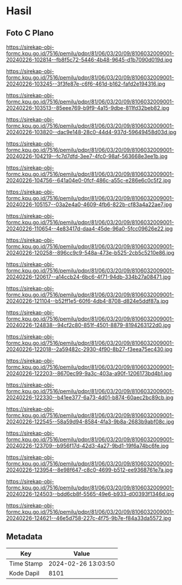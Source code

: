 # Hasil

## Foto C Plano

https://sirekap-obj-formc.kpu.go.id/7516/pemilu/pdpr/81/06/03/20/09/8106032009001-20240226-102814--fb8f5c72-5446-4b48-9645-d1b7090d019d.jpg

https://sirekap-obj-formc.kpu.go.id/7516/pemilu/pdpr/81/06/03/20/09/8106032009001-20240226-103245--3f3fe87e-c6f6-461d-b162-fafd2e194316.jpg

https://sirekap-obj-formc.kpu.go.id/7516/pemilu/pdpr/81/06/03/20/09/8106032009001-20240226-103513--85eee769-b9f9-4a15-9dbe-811fd32beb82.jpg

https://sirekap-obj-formc.kpu.go.id/7516/pemilu/pdpr/81/06/03/20/09/8106032009001-20240226-103820--dac9e148-28c0-44d4-937d-59649458d03d.jpg

https://sirekap-obj-formc.kpu.go.id/7516/pemilu/pdpr/81/06/03/20/09/8106032009001-20240226-104219--fc7d7dfd-3ee7-4fc0-98af-563668e3ee1b.jpg

https://sirekap-obj-formc.kpu.go.id/7516/pemilu/pdpr/81/06/03/20/09/8106032009001-20240226-104756--641a04e0-0fcf-486c-a55c-e286e6c0c5f2.jpg

https://sirekap-obj-formc.kpu.go.id/7516/pemilu/pdpr/81/06/03/20/09/8106032009001-20240226-105157--03a2e4a0-4609-4fb6-822b-cf83a4a22ae7.jpg

https://sirekap-obj-formc.kpu.go.id/7516/pemilu/pdpr/81/06/03/20/09/8106032009001-20240226-110654--4e83417d-daa4-45de-96a0-5fcc09626e22.jpg

https://sirekap-obj-formc.kpu.go.id/7516/pemilu/pdpr/81/06/03/20/09/8106032009001-20240226-120258--896cc9c9-548a-473e-b525-2cb5c5210e86.jpg

https://sirekap-obj-formc.kpu.go.id/7516/pemilu/pdpr/81/06/03/20/09/8106032009001-20240226-120617--a14ccb24-6bc6-4f71-94db-334b27a08471.jpg

https://sirekap-obj-formc.kpu.go.id/7516/pemilu/pdpr/81/06/03/20/09/8106032009001-20240226-121104--b52ff1e5-60f6-4db4-8708-d824e5ddf87a.jpg

https://sirekap-obj-formc.kpu.go.id/7516/pemilu/pdpr/81/06/03/20/09/8106032009001-20240226-124838--94cf2c80-851f-4501-8879-8194263122d0.jpg

https://sirekap-obj-formc.kpu.go.id/7516/pemilu/pdpr/81/06/03/20/09/8106032009001-20240226-122018--2a59482c-2930-4f90-8b27-f3eea75ec430.jpg

https://sirekap-obj-formc.kpu.go.id/7516/pemilu/pdpr/81/06/03/20/09/8106032009001-20240226-122203--8670ec99-9a3c-403a-a90f-1206173bd4b1.jpg

https://sirekap-obj-formc.kpu.go.id/7516/pemilu/pdpr/81/06/03/20/09/8106032009001-20240226-122330--b41ee377-6a73-4d01-b874-60aec2bc89cb.jpg

https://sirekap-obj-formc.kpu.go.id/7516/pemilu/pdpr/81/06/03/20/09/8106032009001-20240226-122545--58a59d94-8584-4fa3-9b8a-2683b9abf08c.jpg

https://sirekap-obj-formc.kpu.go.id/7516/pemilu/pdpr/81/06/03/20/09/8106032009001-20240226-123709--b956f17d-42d3-4a27-9bd1-19f6a74bc6fe.jpg

https://sirekap-obj-formc.kpu.go.id/7516/pemilu/pdpr/81/06/03/20/09/8106032009001-20240226-123954--8e98f647-c8c0-4699-b512-ee9368761e7a.jpg

https://sirekap-obj-formc.kpu.go.id/7516/pemilu/pdpr/81/06/03/20/09/8106032009001-20240226-124503--bdd6cb8f-5565-49e6-b933-d00393f1346d.jpg

https://sirekap-obj-formc.kpu.go.id/7516/pemilu/pdpr/81/06/03/20/09/8106032009001-20240226-124621--46e5d758-227c-4f75-9b7e-f84a33da5572.jpg


## Metadata

| Key        | Value               |
| ---------- | ------------------- |
| Time Stamp | 2024-02-26 13:03:50 |
| Kode Dapil | 8101                |



